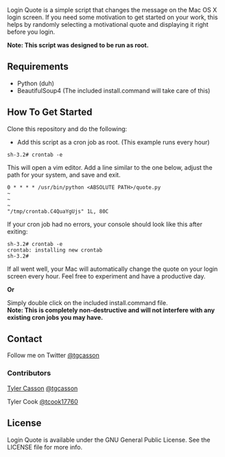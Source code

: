 Login Quote is a simple script that changes the message on the Mac OS X login screen. If you need some motivation to get started on your work, this helps by randomly selecting a motivational quote and displaying it right before you login.

**Note: This script was designed to be run as root.**

## Requirements

- Python (duh)
- BeautifulSoup4 (The included install.command will take care of this)

## How To Get Started

Clone this repository and do the following:

- Add this script as a cron job as root. (This example runs every hour)

```console
sh-3.2# crontab -e
```
This will open a vim editor. Add a line similar to the one below, adjust the path for your system, and save and exit.

```console
0 * * * * /usr/bin/python <ABSOLUTE PATH>/quote.py
~                                                                               
~                                                                               
~                                                                               
"/tmp/crontab.C4QuaYgUjs" 1L, 80C
```
If your cron job had no errors, your console should look like this after exiting:

```console
sh-3.2# crontab -e
crontab: installing new crontab
sh-3.2#
```  

If all went well, your Mac will automatically change the quote on your login screen every hour. Feel free to experiment and have a productive day.

**Or**

Simply double click on the included install.command file.  
**Note: This is completely non-destructive and will not interfere with any existing cron jobs you may have.**

## Contact

Follow me on Twitter [@tgcasson](https://twitter.com/tgcasson)

### Contributors

[Tyler Casson](http://tylercasson.com)
[@tgcasson](https://twitter.com/tgcasson)  

Tyler Cook
[@tcook17760](https://twitter.com/tcook17760)

## License

Login Quote is available under the GNU General Public License. See the LICENSE file for more info.
